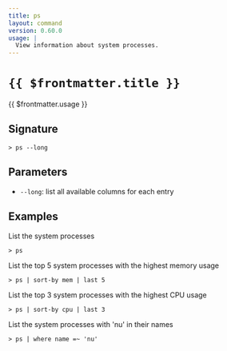 ```yaml
---
title: ps
layout: command
version: 0.60.0
usage: |
  View information about system processes.
---
```


# `{{ $frontmatter.title }}`

<div style='white-space: pre-wrap;'>{{ $frontmatter.usage }}</div>

## Signature

`> ps --long`

## Parameters

- `--long`: list all available columns for each entry

## Examples

List the system processes

```shell
> ps
```

List the top 5 system processes with the highest memory usage

```shell
> ps | sort-by mem | last 5
```

List the top 3 system processes with the highest CPU usage

```shell
> ps | sort-by cpu | last 3
```

List the system processes with 'nu' in their names

```shell
> ps | where name =~ 'nu'
```
